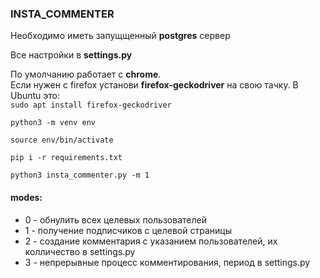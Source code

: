 ### INSTA_COMMENTER ###

Необходимо иметь запущщенный **postgres** сервер

Все настройки в **settings.py**

По умолчанию работает с **chrome**.\
Если нужен с firefox установи **firefox-geckodriver** на свою тачку. В Ubuntu это:\
`sudo apt install firefox-geckodriver`

`python3 -m venv env`

`source env/bin/activate`

`pip i -r requirements.txt`

`python3 insta_commenter.py -m 1`

#### modes: ####
- 0 - обнулить всех целевых пользователей
- 1 - получение подписчиков с целевой страницы
- 2 - создание комментария с указанием пользователей, их колличество в settings.py
- 3 - непрерывные процесс комментирования, период в settings.py
